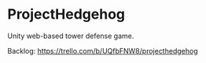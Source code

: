 # ProjectHedgehog
Unity web-based tower defense game.

Backlog: https://trello.com/b/UQfbFNW8/projecthedgehog
